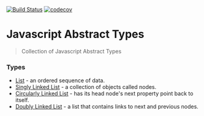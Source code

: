 [![Build Status](https://travis-ci.org/anein/javascript-abstract-types.svg?branch=master)](https://travis-ci.org/anein/javascript-abstract-types) [![codecov](https://codecov.io/gh/anein/javascript-abstract-types/branch/master/graph/badge.svg)](https://codecov.io/gh/anein/javascript-abstract-types)

# Javascript Abstract Types
>Collection of Javascript Abstract Types

### Types
* [List](./src/listadt.js) - an ordered sequence of data.
* [Singly Linked List](./src/singlyLinkedList.js) - a collection of objects called nodes.
* [Circularly Linked List](./src/circularlyLinkedList.js) - has its head node's next property point back to itself.
* [Doubly Linked List](./src/doublyLinkedList) - a list that contains links to next and previous nodes.
